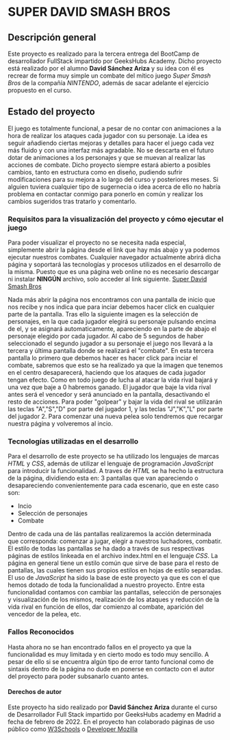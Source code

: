 # SUPER DAVID SMASH BROS

## Descripción general

Este proyecto es realizado para la tercera entrega del BootCamp de desarrollador FullStack
impartido por GeeksHubs Academy. Dicho proyecto está realizado por el alumno **David Sánchez Ariza**
y su idea con él es recrear de forma muy simple un combate del mítico juego _Super Smash Bros_ de la
compañía _NINTENDO_, además de sacar adelante el ejercicio propuesto en el curso.

## Estado del proyecto

El juego es totalmente funcional, a pesar de no contar con animaciones a la hora de realizar los
ataques cada jugador con su personaje. La idea es seguir añadiendo ciertas mejoras y detalles para
hacer el juego cada vez más fluido y con una interfaz más agradable. No se descarta en el futuro
dotar de animaciones a los personajes y que se muevan al realizar las acciones de combate.
Dicho proyecto siempre estará abierto a posibles cambios, tanto en estructura como en diseño,
pudiendo sufrir modificaciones para su mejora a lo largo del curso y posteriores meses.
Si alguien tuviera cualquier tipo de sugernecia o idea acerca de ello no habría problema en
contactar conmigo para ponerlo en común y realizar los cambios sugeridos tras tratarlo y comentarlo.

### Requisitos para la visualización del proyecto y cómo ejecutar el juego

Para poder visualizar el proyecto no se necesita nada especial, simplemente abrir la página
desde el link que hay más abajo y ya podemos ejecutar nuestros combates. Cualquier navegador
actualmente abrirá dicha página y soportará las tecnologías y procesos utilizados en el desarrollo
de la misma. Puesto que es una página web online no es necesario descargar ni instalar **NINGÚN**
archivo, solo acceder al link siguiente.
[Super David Smash Bros](https://dvdsanar.github.io/juego_lucha)

Nada más abrir la página nos encontramos con una pantalla de inicio que nos recibe y nos indica que
para inciar debemos hacer click en cualquier parte de la pantalla.
Tras ello la siguiente imagen es la selección de personajes, en la que cada jugador elegirá su
personaje pulsando encima de el, y se asignará automaticamente, apareciendo en la parte de abajo el
personaje elegido por cada jugador. Al cabo de 5 segundos de haber seleccionado el segundo jugador
a su personaje el juego nos llevará a la tercera y última pantalla donde se realizará el "combate".
En esta tercera pantalla lo primero que debemos hacer es hacer click para inciar el combate, sabremos
que esto se ha realizado ya que la imagen que tenemos en el centro desaparecerá, haciendo que los ataques
de cada jugador tengan efecto. Como en todo juego de lucha al atacar la vida rival bajará y una
vez que baje a 0 habremos ganado.
El jugador que baje la vida rival antes será el vencedor y será anunciado en la pantalla, desactivando
el resto de acciones. Para poder "golpear" y bajar la vida del rival se utilizarán las teclas "A","S","D"
por parte del jugador 1, y las teclas "J","K","L" por parte del jugador 2.
Para comenzar una nueva pelea solo tendremos que recargar nuestra página y volveremos al incio.

### Tecnologías utilizadas en el desarrollo

Para el desarrollo de este proyecto se ha utilizado los lenguajes de marcas _HTML_ y _CSS_,
además de utilizar el lenguaje de programación _JavaScript_ para introducir la funcionalidad.
A traves de _HTML_ se ha hecho la estructura de la página, dividiendo esta en: 3 pantallas que van
apareciendo o desapareciendo convenientemente para cada escenario, que en este caso son:

- Incio
- Selección de personajes
- Combate

Dentro de cada una de lás pantallas realizaremos la acción determinada que corresponda: comenzar
a jugar, elegir a nuestros luchadores, combatir.
El estilo de todas las pantallas se ha dado a través de sus respectivas páginas de estilos
linkeada en el archivo index.html en el lenguaje _CSS_. La página en general tiene un estilo
común que sirve de base para el resto de pantallas, las cuales tienen sus propios estilos en hojas
de estilo separadas.
El uso de _JavaScript_ ha sido la base de este proyecto ya que es con el que hemos dotado de toda
la funcionalidad a nuestro proyecto. Entre esta funcionalidad contamos con cambiar las pantallas,
selección de personajes y visualización de los mismos, realización de los ataques y reducción de
la vida rival en función de ellos, dar comienzo al combate, aparición del vencedor de la pelea, etc.

### Fallos Reconocidos

Hasta ahora no se han encontrado fallos en el proyecto ya que la funcionalidad es muy limitada y en
cierto modo es todo muy sencillo. A pesar de ello si se encuentra algún tipo de error tanto
funcional como de sintaxis dentro de la página no dude en ponerse en contacto con el autor del
proyecto para poder subsanarlo cuanto antes.

#### Derechos de autor

Este proyecto ha sido realizado por **David Sánchez Ariza** durante el curso de Desarrollador Full Stack
impartido por GeeksHubs academy en Madrid a fecha de febrero de 2022.
En el proyecto han colaborado páginas de uso público como [W3Schools](https://www.w3schools.com/)
o [Developer Mozilla](https://developer.mozilla.org/es/)
